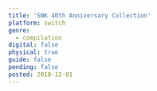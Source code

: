 ```yaml
---
title: 'SNK 40th Anniversary Collection'
platform: switch
genre:
  - compilation
digital: false
physical: true
guide: false
pending: false
posted: 2018-12-01
---
```

